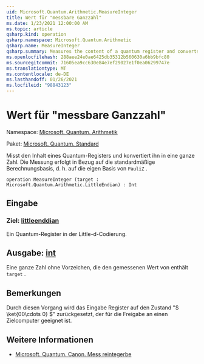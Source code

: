 ```yaml
---
uid: Microsoft.Quantum.Arithmetic.MeasureInteger
title: Wert für "messbare Ganzzahl"
ms.date: 1/23/2021 12:00:00 AM
ms.topic: article
qsharp.kind: operation
qsharp.namespace: Microsoft.Quantum.Arithmetic
qsharp.name: MeasureInteger
qsharp.summary: Measures the content of a quantum register and converts it to an integer. The measurement is performed with respect to the standard computational basis, i.e., the eigenbasis of `PauliZ`.
ms.openlocfilehash: 288aee24e0ae6425db35312b560630a6bb9bfc80
ms.sourcegitcommit: 71605ea9cc630e84e7ef29027e1f0ea06299747e
ms.translationtype: MT
ms.contentlocale: de-DE
ms.lasthandoff: 01/26/2021
ms.locfileid: "98843123"
---
```

# <a name="measureinteger-operation"></a>Wert für "messbare Ganzzahl"

Namespace: [Microsoft. Quantum. Arithmetik](xref:Microsoft.Quantum.Arithmetic)

Paket: [Microsoft. Quantum. Standard](https://nuget.org/packages/Microsoft.Quantum.Standard)


Misst den Inhalt eines Quantum-Registers und konvertiert ihn in eine ganze Zahl. Die Messung erfolgt in Bezug auf die standardmäßige Berechnungsbasis, d. h. auf die eigen Basis von `PauliZ` .

```qsharp
operation MeasureInteger (target : Microsoft.Quantum.Arithmetic.LittleEndian) : Int
```


## <a name="input"></a>Eingabe

### <a name="target--littleendian"></a>Ziel: [littleenddian](xref:Microsoft.Quantum.Arithmetic.LittleEndian)

Ein Quantum-Register in der Little-d-Codierung.



## <a name="output--int"></a>Ausgabe: [int](xref:microsoft.quantum.lang-ref.int)

Eine ganze Zahl ohne Vorzeichen, die den gemessenen Wert von enthält `target` .

## <a name="remarks"></a>Bemerkungen

Durch diesen Vorgang wird das Eingabe Register auf den Zustand "$ \ket{00\cdots 0} $" zurückgesetzt, der für die Freigabe an einen Zielcomputer geeignet ist.

## <a name="see-also"></a>Weitere Informationen

- [Microsoft. Quantum. Canon. Mess reintegerbe](xref:Microsoft.Quantum.Canon.MeasureIntegerBE)